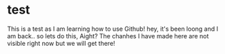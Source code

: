 # test
This is a test as I am learning how to use Github! 
hey, it's been loong and I am back.. so lets do this, Aight? 
 The chanhes I have made here are not visible right now but we will get there! 
